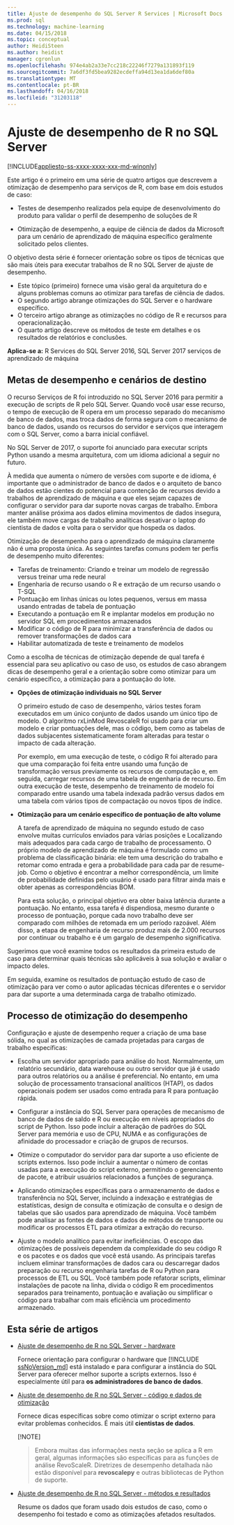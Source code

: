 ```yaml
---
title: Ajuste de desempenho do SQL Server R Services | Microsoft Docs
ms.prod: sql
ms.technology: machine-learning
ms.date: 04/15/2018
ms.topic: conceptual
author: HeidiSteen
ms.author: heidist
manager: cgronlun
ms.openlocfilehash: 974e4ab2a33e7cc218c22246f7279a131893f119
ms.sourcegitcommit: 7a6df3fd5bea9282ecdeffa94d13ea1da6def80a
ms.translationtype: MT
ms.contentlocale: pt-BR
ms.lasthandoff: 04/16/2018
ms.locfileid: "31203118"
---
```

# <a name="performance-tuning-for-r-in-sql-server"></a>Ajuste de desempenho de R no SQL Server
[!INCLUDE[appliesto-ss-xxxx-xxxx-xxx-md-winonly](../../includes/appliesto-ss-xxxx-xxxx-xxx-md-winonly.md)]

Este artigo é o primeiro em uma série de quatro artigos que descrevem a otimização de desempenho para serviços de R, com base em dois estudos de caso:

- Testes de desempenho realizados pela equipe de desenvolvimento do produto para validar o perfil de desempenho de soluções de R

- Otimização de desempenho, a equipe de ciência de dados da Microsoft para um cenário de aprendizado de máquina específico geralmente solicitado pelos clientes.

O objetivo desta série é fornecer orientação sobre os tipos de técnicas que são mais úteis para executar trabalhos de R no SQL Server de ajuste de desempenho.

+ Este tópico (primeiro) fornece uma visão geral da arquitetura do e alguns problemas comuns ao otimizar para tarefas de ciência de dados.
+ O segundo artigo abrange otimizações do SQL Server e o hardware específico.
+ O terceiro artigo abrange as otimizações no código de R e recursos para operacionalização.
+ O quarto artigo descreve os métodos de teste em detalhes e os resultados de relatórios e conclusões.

**Aplica-se a:** R Services do SQL Server 2016, SQL Server 2017 serviços de aprendizado de máquina

## <a name="performance-goals-and-targeted-scenarios"></a>Metas de desempenho e cenários de destino

O recurso Serviços de R foi introduzido no SQL Server 2016 para permitir a execução de scripts de R pelo SQL Server. Quando você usar esse recurso, o tempo de execução de R opera em um processo separado do mecanismo de banco de dados, mas troca dados de forma segura com o mecanismo de banco de dados, usando os recursos do servidor e serviços que interagem com o SQL Server, como a barra inicial confiável.

No SQL Server de 2017, o suporte foi anunciado para executar scripts Python usando a mesma arquitetura, com um idioma adicional a seguir no futuro.

À medida que aumenta o número de versões com suporte e de idioma, é importante que o administrador de banco de dados e o arquiteto de banco de dados estão cientes do potencial para contenção de recursos devido a trabalhos de aprendizado de máquina e que eles sejam capazes de configurar o servidor para dar suporte novas cargas de trabalho. Embora manter análise próxima aos dados elimina movimentos de dados insegura, ele também move cargas de trabalho analíticas desativar o laptop do cientista de dados e volta para o servidor que hospeda os dados.

Otimização de desempenho para o aprendizado de máquina claramente não é uma proposta única. As seguintes tarefas comuns podem ter perfis de desempenho muito diferentes:

- Tarefas de treinamento: Criando e treinar um modelo de regressão versus treinar uma rede neural
- Engenharia de recurso usando o R e extração de um recurso usando o T-SQL
- Pontuação em linhas únicas ou lotes pequenos, versus em massa usando entradas de tabela de pontuação
- Executando a pontuação em R e implantar modelos em produção no servidor SQL em procedimentos armazenados
- Modificar o código de R para minimizar a transferência de dados ou remover transformações de dados cara
- Habilitar automatizada de teste e treinamento de modelos

Como a escolha de técnicas de otimização depende de qual tarefa é essencial para seu aplicativo ou caso de uso, os estudos de caso abrangem dicas de desempenho geral e a orientação sobre como otimizar para um cenário específico, a otimização para a pontuação do lote.

+ **Opções de otimização individuais no SQL Server**

    O primeiro estudo de caso de desempenho, vários testes foram executados em um único conjunto de dados usando um único tipo de modelo. O algoritmo rxLinMod RevoscaleR foi usado para criar um modelo e criar pontuações dele, mas o código, bem como as tabelas de dados subjacentes sistematicamente foram alteradas para testar o impacto de cada alteração.

    Por exemplo, em uma execução de teste, o código R foi alterado para que uma comparação foi feita entre usando uma função de transformação versus previamente os recursos de computação e, em seguida, carregar recursos de uma tabela de engenharia de recurso. Em outra execução de teste, desempenho de treinamento de modelo foi comparado entre usando uma tabela indexada padrão versus dados em uma tabela com vários tipos de compactação ou novos tipos de índice.

+ **Otimização para um cenário específico de pontuação de alto volume**

    A tarefa de aprendizado de máquina no segundo estudo de caso envolve muitas currículos enviados para várias posições e Localizando mais adequados para cada cargo de trabalho de processamento. O próprio modelo de aprendizado de máquina é formulado como um problema de classificação binária: ele tem uma descrição do trabalho e retomar como entrada e gera a probabilidade para cada par de resume-job. Como o objetivo é encontrar a melhor correspondência, um limite de probabilidade definidas pelo usuário é usado para filtrar ainda mais e obter apenas as correspondências BOM.

    Para esta solução, o principal objetivo era obter baixa latência durante a pontuação. No entanto, essa tarefa é dispendiosa, mesmo durante o processo de pontuação, porque cada novo trabalho deve ser comparado com milhões de retomada em um período razoável. Além disso, a etapa de engenharia de recurso produz mais de 2.000 recursos por continuar ou trabalho e é um gargalo de desempenho significativa.

Sugerimos que você examine todos os resultados da primeira estudo de caso para determinar quais técnicas são aplicáveis à sua solução e avaliar o impacto deles.

Em seguida, examine os resultados de pontuação estudo de caso de otimização para ver como o autor aplicadas técnicas diferentes e o servidor para dar suporte a uma determinada carga de trabalho otimizado.

## <a name="performance-optimization-process"></a>Processo de otimização do desempenho

Configuração e ajuste de desempenho requer a criação de uma base sólida, no qual as otimizações de camada projetadas para cargas de trabalho específicas:

- Escolha um servidor apropriado para análise do host. Normalmente, um relatório secundário, data warehouse ou outro servidor que já é usado para outros relatórios ou a análise é preferencial. No entanto, em uma solução de processamento transacional analíticos (HTAP), os dados operacionais podem ser usados como entrada para R para pontuação rápida.

- Configurar a instância do SQL Server para operações de mecanismo de banco de dados de saldo e R ou execução em níveis apropriados do script de Python. Isso pode incluir a alteração de padrões do SQL Server para memória e uso de CPU, NUMA e as configurações de afinidade do processador e criação de grupos de recursos.

- Otimize o computador do servidor para dar suporte a uso eficiente de scripts externos. Isso pode incluir a aumentar o número de contas usadas para a execução do script externo, permitindo o gerenciamento de pacote, e atribuir usuários relacionados a funções de segurança.

- Aplicando otimizações específicas para o armazenamento de dados e transferência no SQL Server, incluindo a indexação e estratégias de estatísticas, design de consulta e otimização de consulta e o design de tabelas que são usados para aprendizado de máquina. Você também pode analisar as fontes de dados e dados de métodos de transporte ou modificar os processos ETL para otimizar a extração do recurso.

- Ajuste o modelo analítico para evitar ineficiências. O escopo das otimizações de possíveis dependem da complexidade do seu código R e os pacotes e os dados que você está usando. As principais tarefas incluem eliminar transformações de dados cara ou descarregar dados preparação ou recurso engenharia tarefas de R ou Python para processos de ETL ou SQL. Você também pode refatorar scripts, eliminar instalações de pacote na linha, divida o código R em procedimentos separados para treinamento, pontuação e avaliação ou simplificar o código para trabalhar com mais eficiência um procedimento armazenado.

## <a name="articles-in-this-series"></a>Esta série de artigos

+ [Ajuste de desempenho de R no SQL Server - hardware](..\r\sql-server-configuration-r-services.md)

    Fornece orientação para configurar o hardware que [!INCLUDE [ssNoVersion_md](..\..\includes\ssnoversion-md.md)] está instalado e para configurar a instância do SQL Server para oferecer melhor suporte a scripts externos. Isso é especialmente útil para **os administradores de banco de dados**.

+ [Ajuste de desempenho de R no SQL Server - código e dados de otimização](..\r\r-and-data-optimization-r-services.md)

    Fornece dicas específicas sobre como otimizar o script externo para evitar problemas conhecidos. É mais útil **cientistas de dados**.

    [!NOTE]
    > Embora muitas das informações nesta seção se aplica a R em geral, algumas informações são específicas para as funções de análise RevoScaleR. Diretrizes de desempenho detalhada não estão disponível para **revoscalepy** e outras bibliotecas de Python de suporte.

+ [Ajuste de desempenho de R no SQL Server - métodos e resultados](..\r\performance-case-study-r-services.md)

    Resume os dados que foram usado dois estudos de caso, como o desempenho foi testado e como as otimizações afetados resultados.
